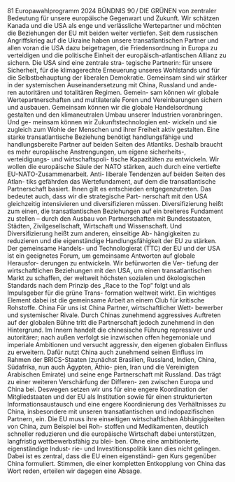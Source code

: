 81
Europawahlprogramm 2024
BÜNDNIS 90 / DIE GRÜNEN 
von zentraler Bedeutung für unsere europäische 
Gegenwart und Zukunft. Wir schätzen Kanada und 
die USA als enge und verlässliche Wertepartner 
und möchten die Beziehungen der EU mit beiden 
weiter vertiefen. Seit dem russischen Angriffskrieg 
auf die Ukraine haben unsere transatlantischen 
Partner und allen voran die USA dazu beigetragen, 
die Friedensordnung in Europa zu verteidigen und 
die politische Einheit der europäisch-atlantischen 
Allianz zu sichern. Die USA sind eine zentrale stra-
tegische Partnerin: für unsere Sicherheit, für die 
klimagerechte Erneuerung unseres Wohlstands und 
für die Selbstbehauptung der liberalen Demokratie.
Gemeinsam sind wir stärker in der systemischen 
Auseinandersetzung mit China, Russland und ande-
ren autoritären und totalitären Regimen. Gemein-
sam können wir globale Wertepartnerschaften und 
multilaterale Foren und Vereinbarungen sichern 
und ausbauen. Gemeinsam können wir die globale 
Handelsordnung gestalten und den klimaneutralen 
Umbau unserer Industrien voranbringen. Und ge-
meinsam können wir Zukunftstechnologien ent-
wickeln und sie zugleich zum Wohle der Menschen 
und ihrer Freiheit aktiv gestalten.
Eine starke transatlantische Beziehung benötigt 
handlungsfähige und handlungsbereite Partner 
auf beiden Seiten des Atlantiks. Deshalb braucht 
es mehr europäische Anstrengungen, um eigene 
sicherheits-, verteidigungs- und wirtschaftspoli-
tische Kapazitäten zu entwickeln. Wir wollen die 
europäische Säule der NATO stärken, auch durch 
eine vertiefte EU-NATO-Zusammenarbeit. Anti-
liberale Tendenzen auf beiden Seiten des Atlan-
tiks gefährden das Wertefundament, auf dem die 
transatlantische Partnerschaft basiert. Ihnen gilt es 
entschieden entgegenzutreten.
Das bedeutet auch, dass wir die strategische Part-
nerschaft mit den USA gleichzeitig intensivieren und 
diversifizieren müssen. Diversifizierung heißt zum 
einen, die transatlantischen Beziehungen auf ein 
breiteres Fundament zu stellen – durch den Ausbau 
von Partnerschaften mit Bundesstaaten, Städten, 
Zivilgesellschaft, Wirtschaft und Wissenschaft. Und 
Diversifizierung heißt zum anderen, einseitige Ab-
hängigkeiten zu reduzieren und die eigenständige 
Handlungsfähigkeit der EU zu stärken.
Der gemeinsame Handels- und Technologierat 
(TTC) der EU und der USA ist ein geeignetes Forum, 
um gemeinsame Antworten auf globale Herausfor-
derungen zu entwickeln. Wir befürworten die Ver-
tiefung der wirtschaftlichen Beziehungen mit den 
USA, um einen transatlantischen Markt zu schaffen, 
der weltweit höchsten sozialen und ökologischen 
Standards nach dem Prinzip des „Race to the Top“ 
folgt und als Impulsgeber für die grüne Trans-
formation weltweit wirkt. Ein wichtiges Element 
dabei ist die gemeinsame Arbeit an einem Club für 
kritische Rohstoffe.
China
Für uns ist China Partner, wirtschaftlicher Wett-
bewerber und systemischer Rivale. Durch Chinas 
zunehmend aggressives Auftreten auf der globalen 
Bühne tritt die Partnerschaft jedoch zunehmend in 
den Hintergrund. Im Innern handelt die chinesische 
Führung repressiver und autoritärer; nach außen 
verfolgt sie inzwischen offen hegemoniale und 
imperiale Ambitionen und versucht aggressiv, den 
eigenen globalen Einfluss zu erweitern. Dafür nutzt 
China auch zunehmend seinen Einfluss im Rahmen 
der BRICS-Staaten (zunächst Brasilien, Russland, 
Indien, China, Südafrika, nun auch Ägypten, Äthio-
pien, Iran und die Vereinigten Arabischen Emirate) 
und seine enge Partnerschaft mit Russland. Das 
trägt zu einer weiteren Verschärfung der Differen-
zen zwischen Europa und China bei. Deswegen 
setzen wir uns für eine engere Koordination der 
Mitgliedstaaten und der EU als Institution sowie 
für einen strukturierten Informationsaustausch und 
eine engere Koordinierung des Verhältnisses zu 
China, insbesondere mit unseren transatlantischen 
und indopazifischen Partnern, ein.
Die EU muss ihre einseitigen wirtschaftlichen 
Abhängigkeiten von China, zum Beispiel bei Roh-
stoffen und Medikamenten, deutlich schneller 
reduzieren und die europäische Wirtschaft dabei 
unterstützen, langfristig wettbewerbsfähig zu blei-
ben. Ohne eine ambitionierte, eigenständige Indust-
rie- und Investitionspolitik kann dies nicht gelingen. 
Dabei ist es zentral, dass die EU einen eigenständi-
gen Kurs gegenüber China formuliert. Stimmen, die 
einer kompletten Entkopplung von China das Wort 
reden, erteilen wir dagegen eine Absage.
